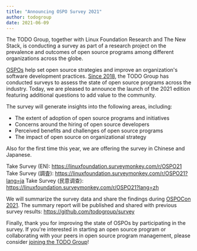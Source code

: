 ```yaml
---
title: "Announcing OSPO Survey 2021"
author: todogroup
date: 2021-06-09
---
```


The TODO Group, together with Linux Foundation Research and The New Stack, is conducting a survey as part of a research project on the prevalence and outcomes of open source programs among different organizations across the globe. 
 
[OSPOs](https://github.com/todogroup/ospodefinition.org) help set open source strategies and improve an organization's software development practices. [Since 2018](https://github.com/todogroup/survey), the TODO Group has conducted surveys to assess the state of open source programs across the industry. Today, we are pleased to announce the launch of the 2021 edition featuring additional questions to add value to the community.

The survey will generate insights into the following areas, including:
 
* The extent of adoption of open source programs and initiatives 
* Concerns around the hiring of open source developers 
* Perceived benefits and challenges of open source programs
* The impact of open source on organizational strategy

Also for the first time this year, we are offering the survey in Chinese and Japanese.

Take Survey (EN): https://linuxfoundation.surveymonkey.com/r/OSPO21
Take Survey (調査): https://linuxfoundation.surveymonkey.com/r/OSPO21?lang=ja
Take Survey (民意调查): https://linuxfoundation.surveymonkey.com/r/OSPO21?lang=zh

We will summarize the survey data and share the findings during [OSPOCon 2021](https://events.linuxfoundation.org/ospocon/). The summary report will be published and shared with previous survey results: https://github.com/todogroup/survey

Finally, thank you for improving the state of OSPOs by participating in the survey. If you're interested in starting an open source program or collaborating with your peers in open source program management, please consider [joining the TODO Group](http://todogroup.org/join/)!
